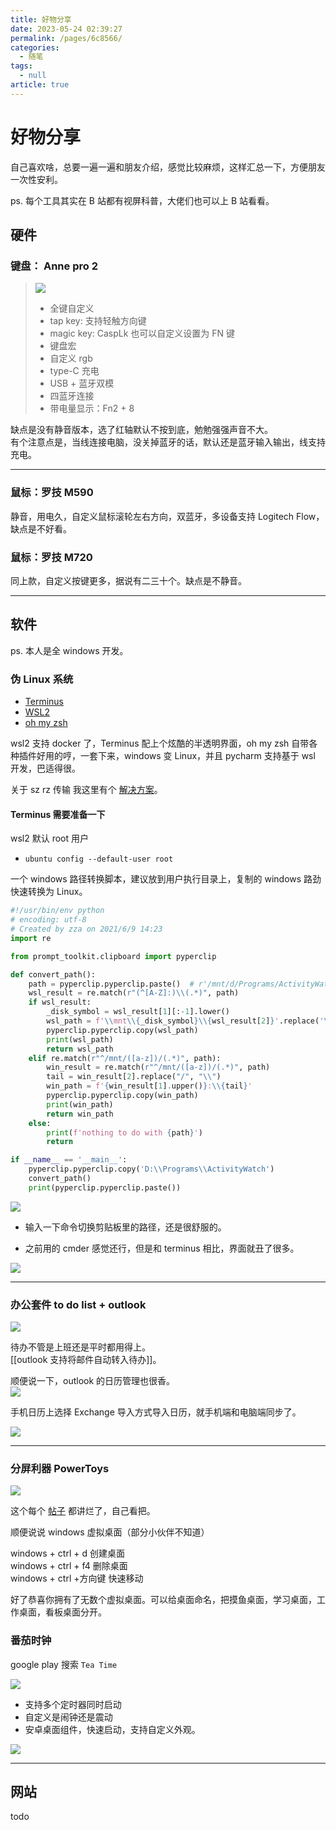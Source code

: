 ```yaml
---
title: 好物分享
date: 2023-05-24 02:39:27
permalink: /pages/6c8566/
categories: 
  - 随笔
tags: 
  - null
article: true
---
```

# 好物分享  

自己喜欢啥，总要一遍一遍和朋友介绍，感觉比较麻烦，这样汇总一下，方便朋友一次性安利。  

ps. 每个工具其实在 B 站都有视屏科普，大佬们也可以上 B 站看看。  

## 硬件  

### 键盘： Anne pro 2

> ![](../images/7485616-613aa34804300a06.png)
>
> - 全键自定义
> - tap key: 支持轻触方向键  
> - magic key: CaspLk 也可以自定义设置为 FN 键  
> - 键盘宏  
> - 自定义 rgb  
> - type-C 充电  
> - USB + 蓝牙双模  
> - 四蓝牙连接  
> - 带电量显示：Fn2 + 8

缺点是没有静音版本，选了红轴默认不按到底，勉勉强强声音不大。  
有个注意点是，当线连接电脑，没关掉蓝牙的话，默认还是蓝牙输入输出，线支持充电。  

---  

### 鼠标：罗技 M590

静音，用电久，自定义鼠标滚轮左右方向，双蓝牙，多设备支持 Logitech Flow，缺点是不好看。  

### 鼠标：罗技 M720  

同上款，自定义按键更多，据说有二三十个。缺点是不静音。  

---  

## 软件  

ps. 本人是全 windows 开发。

### 伪 Linux 系统  

- [Terminus](https://github.com/Eugeny/terminus)
- [WSL2](https://www.jianshu.com/p/908fb231fcce)
- [oh my zsh](https://www.jianshu.com/p/7454e05b8a48)  

wsl2 支持 docker 了，Terminus 配上个炫酷的半透明界面，oh my zsh 自带各种插件好用的哼，一套下来，windows 变 Linux，并且 pycharm 支持基于 wsl 开发，巴适得很。

关于 sz rz 传输 我这里有个 [解决方案](https://www.jianshu.com/p/ed603e6c409c)。  

#### Terminus 需要准备一下

wsl2 默认 root 用户

- `ubuntu config --default-user root`

一个 windows 路径转换脚本，建议放到用户执行目录上，复制的 windows 路劲快速转换为 Linux。

``` python
#!/usr/bin/env python
# encoding: utf-8
# Created by zza on 2021/6/9 14:23
import re

from prompt_toolkit.clipboard import pyperclip

def convert_path():
    path = pyperclip.pyperclip.paste()  # r'/mnt/d/Programs/ActivityWatch'
    wsl_result = re.match(r"(^[A-Z]:)\\(.*)", path)
    if wsl_result:
        _disk_symbol = wsl_result[1][:-1].lower()
        wsl_path = f'\\mnt\\{_disk_symbol}\\{wsl_result[2]}'.replace('\\', '/')
        pyperclip.pyperclip.copy(wsl_path)
        print(wsl_path)
        return wsl_path
    elif re.match(r"^/mnt/([a-z])/(.*)", path):
        win_result = re.match(r"^/mnt/([a-z])/(.*)", path)
        tail = win_result[2].replace("/", "\\")
        win_path = f'{win_result[1].upper()}:\\{tail}'
        pyperclip.pyperclip.copy(win_path)
        print(win_path)
        return win_path
    else:
        print(f'nothing to do with {path}')
        return

if __name__ == '__main__':
    pyperclip.pyperclip.copy('D:\\Programs\\ActivityWatch')
    convert_path()
    print(pyperclip.pyperclip.paste())

```

![](../images/2021-06-09-16-51-24.png)

- 输入一下命令切换剪贴板里的路径，还是很舒服的。

- 之前用的 cmder 感觉还行，但是和 terminus 相比，界面就丑了很多。

![](../images/7485616-94e6346565a71066.png)

---  

### 办公套件 to do list + outlook

![](../images/7485616-8d6eaf1c3fb44e50.png)

待办不管是上班还是平时都用得上。  
[[outlook 支持将邮件自动转入待办]]。  

顺便说一下，outlook 的日历管理也很香。  
![](../images/7485616-0c2705adbc3438ab.png)  

手机日历上选择 Exchange 导入方式导入日历，就手机端和电脑端同步了。  

![](../images/7485616-8163ab6c88aa35c3.png)

---  

### 分屏利器 PowerToys  

![](../images/7485616-431fa74a9c310ff1.png)  

这个每个 [帖子](https://zhuanlan.zhihu.com/p/166292161) 都讲烂了，自己看把。  

顺便说说 windows 虚拟桌面（部分小伙伴不知道）  

windows + ctrl + d 创建桌面  
windows + ctrl + f4 删除桌面  
windows + ctrl +方向键 快速移动  

好了恭喜你拥有了无数个虚拟桌面。可以给桌面命名，把摸鱼桌面，学习桌面，工作桌面，看板桌面分开。  

### 番茄时钟

google play 搜索 `Tea Time`

![](../images/2023-06-02-14-40-31.png)

- 支持多个定时器同时启动
- 自定义是闹钟还是震动
- 安卓桌面组件，快速启动，支持自定义外观。

![](../images/2023-06-02-14-43-04.png)

---  

## 网站  

todo

